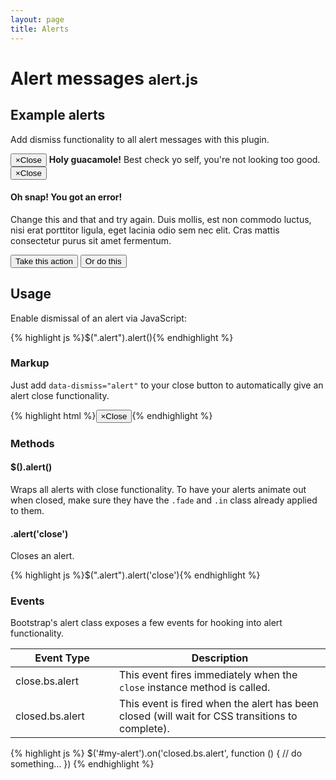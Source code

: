 ```yaml
---
layout: page
title: Alerts
---
```


<div class="bs-docs-section">
  <h1 id="alerts" class="page-header">Alert messages <small>alert.js</small></h1>

  <h2 id="alerts-examples">Example alerts</h2>
  <p>Add dismiss functionality to all alert messages with this plugin.</p>
  <div class="bs-example">
    <div class="alert alert-warning alert-dismissible fade in" role="alert">
      <button type="button" class="close" data-dismiss="alert"><span aria-hidden="true">&times;</span><span class="sr-only">Close</span></button>
      <strong>Holy guacamole!</strong> Best check yo self, you're not looking too good.
    </div>
  </div><!-- /example -->

  <div class="bs-example">
    <div class="alert alert-danger alert-dismissible fade in" role="alert">
      <button type="button" class="close" data-dismiss="alert"><span aria-hidden="true">&times;</span><span class="sr-only">Close</span></button>
      <h4>Oh snap! You got an error!</h4>
      <p>Change this and that and try again. Duis mollis, est non commodo luctus, nisi erat porttitor ligula, eget lacinia odio sem nec elit. Cras mattis consectetur purus sit amet fermentum.</p>
      <p>
        <button type="button" class="btn btn-danger">Take this action</button>
        <button type="button" class="btn btn-secondary">Or do this</button>
      </p>
    </div>
  </div><!-- /example -->


  <h2 id="alerts-usage">Usage</h2>
  <p>Enable dismissal of an alert via JavaScript:</p>
  {% highlight js %}$(".alert").alert(){% endhighlight %}

  <h3>Markup</h3>
  <p>Just add <code>data-dismiss="alert"</code> to your close button to automatically give an alert close functionality.</p>
  {% highlight html %}<button type="button" class="close" data-dismiss="alert"><span aria-hidden="true">&times;</span><span class="sr-only">Close</span></button>{% endhighlight %}

  <h3>Methods</h3>

  <h4>$().alert()</h4>
  <p>Wraps all alerts with close functionality. To have your alerts animate out when closed, make sure they have the <code>.fade</code> and <code>.in</code> class already applied to them.</p>

  <h4>.alert('close')</h4>
  <p>Closes an alert.</p>
  {% highlight js %}$(".alert").alert('close'){% endhighlight %}


  <h3>Events</h3>
  <p>Bootstrap's alert class exposes a few events for hooking into alert functionality.</p>
  <div class="table-responsive">
    <table class="table table-bordered table-striped">
      <thead>
        <tr>
          <th style="width: 150px;">Event Type</th>
          <th>Description</th>
        </tr>
      </thead>
      <tbody>
        <tr>
          <td>close.bs.alert</td>
          <td>This event fires immediately when the <code>close</code> instance method is called.</td>
        </tr>
        <tr>
          <td>closed.bs.alert</td>
          <td>This event is fired when the alert has been closed (will wait for CSS transitions to complete).</td>
        </tr>
      </tbody>
    </table>
  </div><!-- /.table-responsive -->
{% highlight js %}
$('#my-alert').on('closed.bs.alert', function () {
  // do something…
})
{% endhighlight %}
</div>
